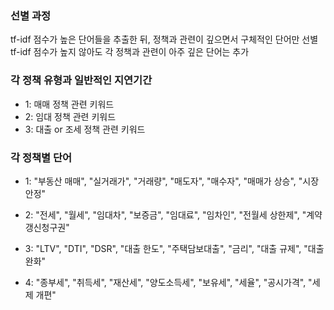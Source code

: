 ### 선별 과정
tf-idf 점수가 높은 단어들을 추출한 뒤, 정책과 관련이 깊으면서 구체적인 단어만 선별
tf-idf 점수가 높지 않아도 각 정책과 관련이 아주 깊은 단어는 추가

### 각 정책 유형과 일반적인 지연기간
- 1: 매매 정책 관련 키워드
- 2: 임대 정책 관련 키워드 
- 3: 대출 or 조세 정책 관련 키워드 


### 각 정책별 단어 

- 1: "부동산 매매", "실거래가", "거래량", "매도자", 
        "매수자", "매매가 상승", "시장 안정"

- 2: "전세", "월세", "임대차", "보증금", 
        "임대료", "임차인", "전월세 상한제", "계약갱신청구권"

- 3: "LTV", "DTI", "DSR", "대출 한도", 
        "주택담보대출", "금리", "대출 규제", "대출 완화"

- 4: "종부세", "취득세", "재산세", "양도소득세", 
        "보유세", "세율", "공시가격", "세제 개편"
